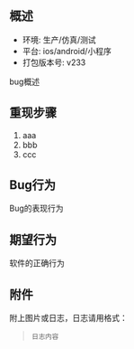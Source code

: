 ## 概述

* 环境: 生产/仿真/测试
* 平台: ios/android/小程序
* 打包版本号: v233

bug概述

## 重现步骤

1. aaa
2. bbb
3. ccc

## Bug行为

Bug的表现行为

## 期望行为

软件的正确行为

## 附件

附上图片或日志，日志请用格式：

> ```
> 日志内容
> ```
